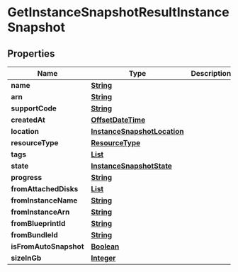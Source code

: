

# GetInstanceSnapshotResultInstanceSnapshot


## Properties

| Name | Type | Description | Notes |
|------------ | ------------- | ------------- | -------------|
|**name** | [**String**](String.md) |  |  [optional] |
|**arn** | [**String**](String.md) |  |  [optional] |
|**supportCode** | [**String**](String.md) |  |  [optional] |
|**createdAt** | [**OffsetDateTime**](OffsetDateTime.md) |  |  [optional] |
|**location** | [**InstanceSnapshotLocation**](InstanceSnapshotLocation.md) |  |  [optional] |
|**resourceType** | [**ResourceType**](ResourceType.md) |  |  [optional] |
|**tags** | [**List**](List.md) |  |  [optional] |
|**state** | [**InstanceSnapshotState**](InstanceSnapshotState.md) |  |  [optional] |
|**progress** | [**String**](String.md) |  |  [optional] |
|**fromAttachedDisks** | [**List**](List.md) |  |  [optional] |
|**fromInstanceName** | [**String**](String.md) |  |  [optional] |
|**fromInstanceArn** | [**String**](String.md) |  |  [optional] |
|**fromBlueprintId** | [**String**](String.md) |  |  [optional] |
|**fromBundleId** | [**String**](String.md) |  |  [optional] |
|**isFromAutoSnapshot** | [**Boolean**](Boolean.md) |  |  [optional] |
|**sizeInGb** | [**Integer**](Integer.md) |  |  [optional] |



